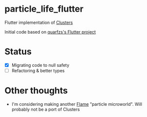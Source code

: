 # particle_life_flutter
Flutter implementation of [Clusters](http://www.ventrella.com/Clusters/)

Initial code based on [quarfzs's Flutter project](https://github.com/quarfzs/particle-life)

# Status
- [x] Migrating code to null safety
- [ ] Refactoring & better types

# Other thoughts
- I'm considering making another [Flame](https://pub.dev/packages/flame) "particle microworld".  Will probably not be a port of Clusters
